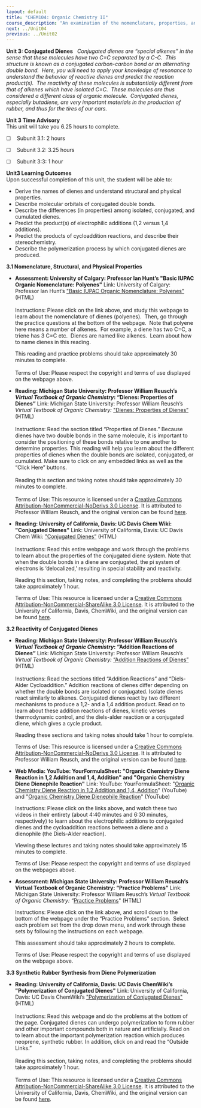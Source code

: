 ```yaml
---
layout: default
title: "CHEM104: Organic Chemistry II"
course_description: "An examination of the nomenclature, properties, and reactivity of ethers and epoxides, thiols and sulfides, conjugated dienes, benzene and other aromatic compounds, amines, aldehydes and ketones, carboxylic acids, carboxylic acid derivatives, and enols and enolates."
next: ../Unit04
previous: ../Unit02
---
```

**Unit 3: Conjugated Dienes** <span id="3"></span> 
*Conjugated dienes are “special alkenes” in the sense that these
molecules have two C=C separated by a C-C.  This structure is known as a
conjugated carbon-carbon bond or an alternating double bond.  Here, you
will need to apply your knowledge of resonance to understand the
behavior of reactive dienes and predict the reaction product(s).  The
reactivity of these molecules is substantially different from that of
alkenes which have isolated C=C.  These molecules are thus considered a
different class of organic molecule.  Conjugated dienes, especially
butadiene, are very important materials in the production of rubber, and
thus for the tires of our cars.*

**Unit 3 Time Advisory**  
This unit will take you 6.25 hours to complete.  
  
 ☐    Subunit 3.1: 2 hours  
  
 ☐    Subunit 3.2: 3.25 hours  
  
 ☐    Subunit 3:3: 1 hour

**Unit3 Learning Outcomes**  
Upon successful completion of this unit, the student will be able to:  
-   Derive the names of dienes and understand structural and physical
    properties.  
-   Describe molecular orbitals of conjugated double bonds.
-   Describe the differences (in properties) among isolated, conjugated,
    and cumulated dienes.
-   Predict the product(s) of electrophilic additions (1,2 versus 1,4
    additions).
-   Predict the products of cycloaddition reactions, and describe their
    stereochemistry.
-   Describe the polymerization process by which conjugated dienes are
    produced.

**3.1 Nomenclature, Structural, and Physical Properties** <span
id="3.1"></span> 
-   **Assessment: University of Calgary: Professor Ian Hunt’s "Basic
    IUPAC Organic Nomenclature: Polyenes"**
    Link: University of Calgary: Professor Ian Hunt’s ["Basic IUPAC
    Organic Nomenclature:
    Polyenes"](http://www.chem.ucalgary.ca/courses/351/ION-v02/alkenes/alkenes-04.html)
    (HTML)  
        
     Instructions: Please click on the link above, and study this
    webpage to learn about the nomenclature of dienes (polyenes).  Then,
    go through the practice questions at the bottom of the webpage. 
    Note that polyene here means a number of alkenes.  For example, a
    diene has two C=C, a triene has 3 C=C etc.  Dienes are named like
    alkenes.  Learn about how to name dienes in this reading.  
      
     This reading and practice problems should take approximately 30
    minutes to complete.  
        
     Terms of Use: Please respect the copyright and terms of use
    displayed on the webpage above. 

-   **Reading: Michigan State University: Professor William Reusch’s
    *Virtual Textbook of Organic Chemistry*: “Dienes: Properties of
    Dienes”**
    Link: Michigan State University: Professor William Reusch’s *Virtual
    Textbook of Organic Chemistry:* ["Dienes: Properties of
    Dienes”](http://resources.saylor.org/CHEM/CHEM104/CHEM104-3.1-DienesPropertiesOfDienes-CCBYNCND_files/CHEM104-3.1-DienesPropertiesOfDienes-CCBYNCND.htm)
    (HTML)  
        
     Instructions: Read the section titled “Properties of Dienes.”
    Because dienes have two double bonds in the same molecule, it is
    important to consider the positioning of these bonds relative to one
    another to determine properties. This reading will help you learn
    about the different properties of dienes when the double bonds are
    isolated, conjugated, or cumulated. Make sure to click on any
    embedded links as well as the “Click Here” buttons.  
        
     Reading this section and taking notes should take approximately 30
    minutes to complete.  
        
     Terms of Use: This resource is licensed under a [Creative Commons
    Attribution-NonCommercial-NoDerivs 3.0
    License](http://creativecommons.org/licenses/by-nc-nd/3.0/). It is
    attributed to Professor WIlliam Reusch, and the original version can
    be found
    [here](http://www2.chemistry.msu.edu/faculty/reusch/VirtTxtJml/addene2.htm#dien1).

-   **Reading: University of California, Davis: UC Davis Chem Wiki:
    "Conjugated Dienes"**
    Link: University of California, Davis: UC Davis Chem Wiki:
    ["Conjugated
    Dienes”](http://resources.saylor.org/CHEM/CHEM104/CHEM104-3.1-ConjugatedDienes-CCBYNCSA_files/CHEM104-3.1-ConjugatedDienes-CCBYNCSA.htm)
    (HTML)  
        
     Instructions: Read this entire webpage and work through the
    problems to learn about the properties of the conjugated diene
    system. Note that when the double bonds in a diene are conjugated,
    the pi system of electrons is ‘delocalized,’ resulting in special
    stability and reactivity.    
      
     Reading this section, taking notes, and completing the problems
    should take approximately 1 hour.  
      
     Terms of Use: This resource is licensed under a [Creative Commons
    Attribution-NonCommercial-ShareAlike 3.0
    License](http://creativecommons.org/licenses/by-nc-sa/3.0/). It is
    attributed to the University of California, Davis, ChemWiki, and the
    original version can be found
    [here](http://chemwiki.ucdavis.edu/Organic_Chemistry/Conjugation/Conjugated_Dienes?highlight=dienes).

**3.2 Reactivity of Conjugated Dienes** <span id="3.2"></span> 
-   **Reading: Michigan State University: Professor William Reusch’s
    *Virtual Textbook of Organic Chemistry*: “Addition Reactions of
    Dienes”**
    Link: Michigan State University: Professor William Reusch’s *Virtual
    Textbook of Organic Chemistry:* [“Addition Reactions of
    Dienes”](http://resources.saylor.org/CHEM/CHEM104/CHEM104-3.2-AdditionReactionsOfDienes-CCBYNCND_files/CHEM104-3.2-AdditionReactionsOfDienes-CCBYNCND.htm#dien2)
    (HTML)  
        
     Instructions: Read the sections titled “Addition Reactions” and
    “Diels-Alder Cycloaddition.” Addition reactions of dienes differ
    depending on whether the double bonds are isolated or conjugated.
    Isolate dienes react similarly to alkenes. Conjugated dienes react
    by two different mechanisms to produce a 1,2- and a 1,4 addition
    product. Read on to learn about these addition reactions of dienes,
    kinetic verses thermodynamic control, and the diels-alder reaction
    or a conjugated diene, which gives a cycle product.  
      
     Reading these sections and taking notes should take 1 hour to
    complete.  
      
     Terms of Use: This resource is licensed under a [Creative Commons
    Attribution-NonCommercial-NoDerivs 3.0
    License](http://creativecommons.org/licenses/by-nc-nd/3.0/). It is
    attributed to Professor William Reusch, and the original version can
    be found
    [here](http://www2.chemistry.msu.edu/faculty/reusch/VirtTxtJml/addene2.htm#dien2).

-   **Web Media: YouTube: YourFormulaSheet: "Organic Chemistry Diene
    Reaction in 1,2 Addition and 1,4, Addition" and "Organic Chemistry
    Diene Dienephile Reaction"**
    Link: YouTube: YourFormulaSheet: "[Organic Chemistry Diene Reaction
    in 1,2 Addition and 1,4,
    Addition](http://www.youtube.com/watch?v=Fynl1X6Cppg)" (YouTube) and
    "[Organic Chemistry Diene Dienephile
    Reaction](http://www.youtube.com/watch?v=iAtf_7sL1dQ)" (YouTube)  
      
     Instructions: Please click on the links above, and watch these two
    videos in their entirety (about 4:40 minutes and 6:30 minutes,
    respectively) to learn about the electrophilic additions to
    conjugated dienes and the cycloaddition reactions between a diene
    and a dienophile (the Diels-Alder reaction).   
      
     Viewing these lectures and taking notes should take approximately
    15 minutes to complete.  
      
     Terms of Use: Please respect the copyright and terms of use
    displayed on the webpages above. 

-   **Assessment: Michigan State University: Professor William Reusch’s
    Virtual Textbook of Organic Chemistry: “Practice Problems”**
    Link: Michigan State University: Professor William Reusch’s *Virtual
    Textbook of Organic Chemistry: “*[Practice
    Problems](http://www2.chemistry.msu.edu/faculty/reusch/VirtTxtJml/addene2.htm#dien4)"
    (HTML)  
      
     Instructions: Please click on the link above, and scroll down to
    the bottom of the webpage under the “Practice Problems” section. 
    Select each problem set from the drop down menu, and work through
    these sets by following the instructions on each webpage.  
      
     This assessment should take approximately 2 hours to complete.  
      
     Terms of Use: Please respect the copyright and terms of use
    displayed on the webpage above. 

**3.3 Synthetic Rubber Synthesis from Diene Polymerization** <span
id="3.3"></span> 
-   **Reading: University of California, Davis: UC Davis ChemWiki’s
    "Polymerization of Conjugated Dienes"**
    Link: University of California, Davis: UC Davis ChemWiki’s
    ["Polymerization of Conjugated
    Dienes"](http://resources.saylor.org/CHEM/CHEM104/CHEM104-3.3-PolymerizationOfConjugatedDienes-CCBYNCSA_files/CHEM104-3.3-PolymerizationOfConjugatedDienes-CCBYNCSA.htm)
    (HTML)  
        
     Instructions: Read this webpage and do the problems at the bottom
    of the page. Conjugated dienes can undergo polymerization to form
    rubber and other important compounds both in nature and
    artificially. Read on to learn about the important polymerization
    reaction which produces neoprene, synthetic rubber. In addition,
    click on and read the “Outside Links.”  
        
     Reading this section, taking notes, and completing the problems
    should take approximately 1 hour.  
        
     Terms of Use: This resource is licensed under a [Creative Commons
    Attribution-NonCommercial-ShareAlike 3.0
    License](http://creativecommons.org/licenses/by-nc-sa/3.0/). It is
    attributed to the University of California, Davis, ChemWiki, and the
    original version can be found
    [here](http://chemwiki.ucdavis.edu/Organic_Chemistry/Conjugation/Polymerization_of_Conjugated_Dienes?highlight=dienes).


